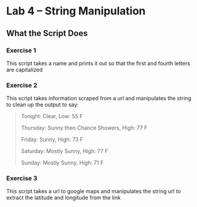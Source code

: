 # Lab 4 – String Manipulation
## What the Script Does
### Exercise 1
This script takes a name and prints it out so that the first and fourth letters are capitalized
### Exercise 2
This script takes information scraped from a url and manipulates the string to clean up the output to say:
> Tonight: Clear, Low: 55 F
>
> Thursday: Sunny then Chance Showers, High: 77 F
> 
> Friday: Sunny, High: 73 F
> 
> Saturday: Mostly Sunny, High: 77 F
> 
> Sunday: Mostly Sunny, High: 71 F
### Exercise 3
This script takes a url to google maps and manipulates the string url to extract the latitude and longitude from the link


